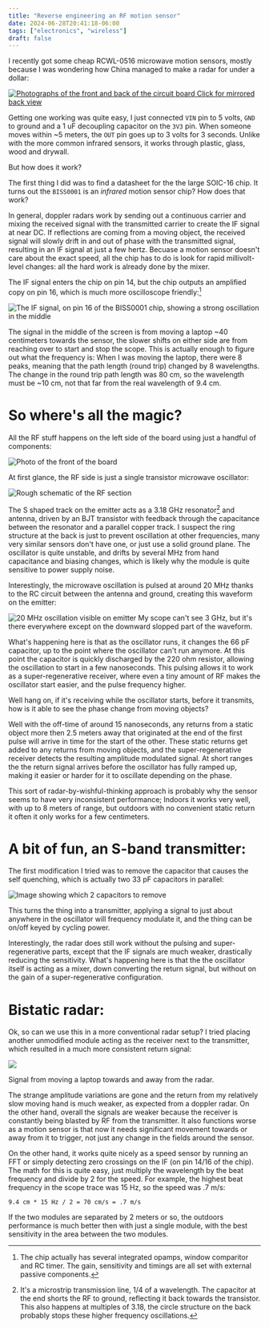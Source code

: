 ```yaml
---
title: "Reverse engineering an RF motion sensor"
date: 2024-06-28T20:41:18-06:00
tags: ["electronics", "wireless"]
draft: false
---
```


I recently got some cheap RCWL-0516 microwave motion sensors, mostly because I was wondering how China managed to make a radar for under a dollar:

[![Photographs of the front and back of the circuit board](board.png) Click for mirrored back view](boardrev.png)

Getting one working was quite easy, I just connected `VIN` pin to 5 volts, `GND` to ground and a 1 uF decoupling capacitor on the `3V3` pin.
When someone moves within ~5 meters, the `OUT` pin goes up to 3 volts for 3 seconds. 
Unlike with the more common infrared sensors, it works through plastic, glass, wood and drywall.

But how does it work?

The first thing I did was to find a datasheet for the the large SOIC-16 chip.
It turns out the `BISS0001` is an *infrared* motion sensor chip? How does that work?

In general, doppler radars work by sending out a continuous carrier and mixing the received signal with the transmitted carrier to create the IF signal at near DC.
If reflections are coming from a moving object, the received signal will slowly drift in and out of phase with the transmitted signal, resulting in an IF signal at just a few hertz.
Becuase a motion sensor doesn't care about the exact speed, all the chip has to do is look for rapid millivolt-level changes: all the hard work is already done by the mixer.

The IF signal enters the chip on pin 14, but the chip outputs an amplified copy on pin 16, which is much more oscilloscope friendly:[^biss]

![The IF signal, on pin 16 of the BISS0001 chip, showing a strong oscillation in the middle](iftap.png)

The signal in the middle of the screen is from moving a laptop ~40 centimeters towards the sensor, the slower shifts on either side are from reaching over to start and stop the scope.
This is actually enough to figure out what the frequency is: When I was moving the laptop, there were 8 peaks, meaning that the path length (round trip) changed by 8 wavelengths.
The change in the round trip path length was 80 cm, so the wavelength must be ~10 cm, not that far from the real wavelength of 9.4 cm.

# So where's all the magic?

All the RF stuff happens on the left side of the board using just a handful of components:

![Photo of the front of the board](front.png)

At first glance, the RF side is just a single transistor microwave oscillator:

![Rough schematic of the RF section](RF.png)

The S shaped track on the emitter acts as a 3.18 GHz resonator[^resonator] and antenna, driven by an BJT transistor with feedback through the capacitance between the resonator and a parallel copper track.
I suspect the ring structure at the back is just to prevent oscillation at other frequencies, many very similar sensors don't have one, or just use a solid ground plane.
The oscillator is quite unstable, and drifts by several MHz from hand capacitance and biasing changes, which is likely why the module is quite sensitive to power supply noise.

Interestingly, the microwave oscillation is pulsed at around 20 MHz thanks to the RC circuit between the antenna and ground, creating this waveform on the emitter:

![20 MHz oscillation visible on emitter](squench.png)
My scope can't see 3 GHz, but it's there everywhere except on the downward slopped part of the waveform. 

What's happening here is that as the oscillator runs, it changes the 66 pF capacitor, up to the point where the oscillator can't run anymore.
At this point the capacitor is quickly discharged by the 220 ohm resistor, allowing the oscillation to start in a few nanoseconds.
This pulsing allows it to work as a super-regenerative receiver, where even a tiny amount of RF makes the oscillator start easier, and the pulse frequency higher.

Well hang on, if it's receiving while the oscillator starts, before it transmits, how is it able to see the phase change from moving objects?

Well with the off-time of around 15 nanoseconds, any returns from a static object more then 2.5 meters away that originated at the end of the first pulse will arrive in time for the start of the other.
These static returns get added to any returns from moving objects, and the super-regenerative receiver detects the resulting amplitude modulated signal.
At short ranges the the return signal arrives before the oscillator has fully ramped up, making it easier or harder for it to oscillate depending on the phase.

This sort of radar-by-wishful-thinking approach is probably why the sensor seems to have very inconsistent performance;
Indoors it works very well, with up to 8 meters of range, but outdoors with no convenient static return it often it only works for a few centimeters.

# A bit of fun, an S-band transmitter:

The first modification I tried was to remove the capacitor that causes the self quenching, which is actually two 33 pF capacitors in parallel:

![Image showing which 2 capacitors to remove](cw_tx.png)

This turns the thing into a transmitter, applying a signal to just about anywhere in the oscillator will frequency modulate it, and the thing can be on/off keyed by cycling power.

Interestingly, the radar does still work without the pulsing and super-regenerative parts, except that the IF signals are much weaker, drastically reducing the sensitivity.
What's happening here is that the the oscillator itself is acting as a mixer, down converting the return signal, but without on the gain of a super-regenerative configuration.

# Bistatic radar:

Ok, so can we use this in a more conventional radar setup?
I tried placing another unmodified module acting as the receiver next to the transmitter, which resulted in a much more consistent return signal:

![](bistatic.png)

Signal from moving a laptop towards and away from the radar.

The strange amplitude variations are gone and the return from my relatively slow moving hand is much weaker, as expected from a doppler radar.
On the other hand, overall the signals are weaker because the receiver is constantly being blasted by RF from the transmitter.
It also functions worse as a motion sensor is that now it needs significant movement towards or away from it to trigger, not just any change in the fields around the sensor.

On the other hand, it works quite nicely as a speed sensor by running an FFT or simply detecting zero crossings on the IF (on pin 14/16 of the chip).
The math for this is quite easy, just multiply the wavelength by the beat frequency and divide by 2 for the speed.
For example, the highest beat frequency in the scope trace was 15 Hz, so the speed was .7 m/s:

```
9.4 cm * 15 Hz / 2 = 70 cm/s = .7 m/s
```

If the two modules are separated by 2 meters or so, the outdoors performance is much better then with just a single module, with the best sensitivity in the area between the two modules.

[^biss]: The chip actually has several integrated opamps, window comparitor and RC timer. The gain, sensitivity and timings are all set with external passive components.

[^resonator]:
	It's a microstrip transmission line, 1/4 of a wavelength. The capacitor at the end shorts the RF to ground, reflecting it back towards the transistor.
	This also happens at multiples of 3.18, the circle structure on the back probably stops these higher frequency oscillations.
